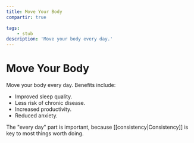 ```yaml
---
title: Move Your Body
compartir: true

tags:
    - stub
description: 'Move your body every day.'
---
```


# Move Your Body

Move your body every day. Benefits include:

-   Improved sleep quality.
-   Less risk of chronic disease.
-   Increased productivity.
-   Reduced anxiety.

The "every day" part is important, because [[consistency|Consistency]] is key to most things worth doing.
